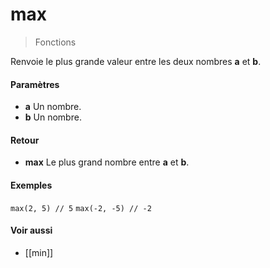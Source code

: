 # max
> Fonctions

Renvoie le plus grande valeur entre les deux nombres **a** et **b**.

#### Paramètres

- **a** Un nombre.
- **b** Un nombre.

#### Retour

- **max** Le plus grand nombre entre **a** et **b**.

#### Exemples

`max(2, 5) // 5`
`max(-2, -5) // -2`

#### Voir aussi

- [[min]]